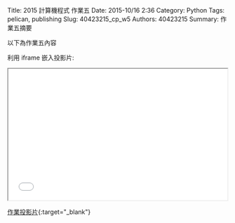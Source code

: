 Title: 2015 計算機程式 作業五
Date: 2015-10/16 2:36
Category: Python
Tags: pelican, publishing
Slug: 40423215_cp_w5
Authors: 40423215
Summary: 作業五摘要

以下為作業五內容

利用 iframe 嵌入投影片:

<iframe src="40423215_cp_w5_p.html" width="500" height="300"></iframe>

[作業投影片](40423215_cp_w5_p.html){:target="_blank"}